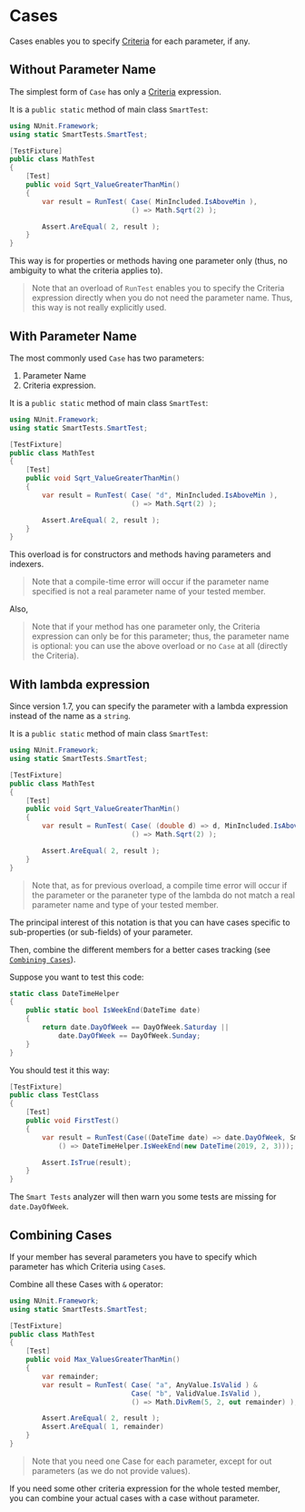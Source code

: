 # Cases

Cases enables you to specify [Criteria](/doc/Criteria/readme.md) for each parameter, if any.

## Without Parameter Name

The simplest form of `Case` has only a [Criteria](/doc/Criteria/readme.md) expression.

It is a `public static` method of main class `SmartTest`:

```C#
using NUnit.Framework;
using static SmartTests.SmartTest;

[TestFixture]
public class MathTest
{
    [Test]
    public void Sqrt_ValueGreaterThanMin()
    {
        var result = RunTest( Case( MinIncluded.IsAboveMin ),
                              () => Math.Sqrt(2) );

        Assert.AreEqual( 2, result );
    }
}
```

This way is for properties or methods having one parameter only (thus, no ambiguity to what the criteria applies to).

> Note that an overload of `RunTest` enables you to specify the Criteria expression directly when you do not need the parameter name. Thus, this way is not really explicitly used.

## With Parameter Name

The most commonly used `Case` has two parameters:

1. Parameter Name
1. Criteria expression.

It is a `public static` method of main class `SmartTest`:

```C#
using NUnit.Framework;
using static SmartTests.SmartTest;

[TestFixture]
public class MathTest
{
    [Test]
    public void Sqrt_ValueGreaterThanMin()
    {
        var result = RunTest( Case( "d", MinIncluded.IsAboveMin ),
                              () => Math.Sqrt(2) );

        Assert.AreEqual( 2, result );
    }
}
```

This overload is for constructors and methods having parameters and indexers.

> Note that a compile-time error will occur if the parameter name specified is not a real parameter name of your tested member.

Also,
> Note that if your method has one parameter only, the Criteria expression can only be for this parameter; thus, the parameter name is optional: you can use the above overload or no `Case` at all (directly the Criteria).

## With lambda expression

Since version 1.7, you can specify the parameter with a lambda expression instead of the name as a `string`.


It is a `public static` method of main class `SmartTest`:

```C#
using NUnit.Framework;
using static SmartTests.SmartTest;

[TestFixture]
public class MathTest
{
    [Test]
    public void Sqrt_ValueGreaterThanMin()
    {
        var result = RunTest( Case( (double d) => d, MinIncluded.IsAboveMin ),
                              () => Math.Sqrt(2) );

        Assert.AreEqual( 2, result );
    }
}
```

> Note that, as for previous overload, a compile time error will occur if the parameter or the paraneter type of the lambda do not match a real parameter name and type of your tested member.

The principal interest of this notation is that you can have cases specific to sub-properties (or sub-fields) of your parameter.

Then, combine the different members for a better cases tracking (see [`Combining Cases`](#combining-cases)).

Suppose you want to test this code:

```C#
static class DateTimeHelper
{
    public static bool IsWeekEnd(DateTime date)
    {
        return date.DayOfWeek == DayOfWeek.Saturday ||
            date.DayOfWeek == DayOfWeek.Sunday;
    }
}
```

You should test it this way:

```C#
[TestFixture]
public class TestClass
{
    [Test]
    public void FirstTest()
    {
        var result = RunTest(Case((DateTime date) => date.DayOfWeek, SmartTests.SmartTest.Enum.Values(out var value, DayOfWeek.Saturday, DayOfWeek.Sunday)),
            () => DateTimeHelper.IsWeekEnd(new DateTime(2019, 2, 3)));

        Assert.IsTrue(result);
    }
}
```

The `Smart Tests` analyzer will then warn you some tests are missing for `date.DayOfWeek`.

## Combining Cases

If your member has several parameters you have to specify which parameter has which Criteria using `Case`s.

Combine all these Cases with `&` operator:

```C#
using NUnit.Framework;
using static SmartTests.SmartTest;

[TestFixture]
public class MathTest
{
    [Test]
    public void Max_ValuesGreaterThanMin()
    {
        var remainder;
        var result = RunTest( Case( "a", AnyValue.IsValid ) &
                              Case( "b", ValidValue.IsValid ),
                              () => Math.DivRem(5, 2, out remainder) );

        Assert.AreEqual( 2, result );
        Assert.AreEqual( 1, remainder)
    }
}
```

> Note that you need one Case for each parameter, except for out parameters (as we do not provide values).

If you need some other criteria expression for the whole tested member, you can combine your actual cases with a case without parameter.
